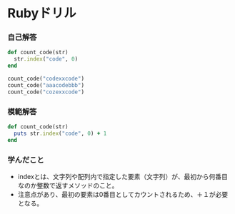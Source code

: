 # Rubyドリル
### 自己解答
```ruby
def count_code(str)
  str.index("code", 0)
end

count_code("codexxcode")
count_code("aaacodebbb")
count_code("cozexxcode")
```

### 模範解答
```ruby
def count_code(str)
  puts str.index("code", 0) + 1
end
```

### 学んだこと
- indexとは、文字列や配列内で指定した要素（文字列）が、最初から何番目なのか整数で返すメソッドのこと。
- 注意点があり、最初の要素は0番目としてカウントされるため、＋１が必要となる。
